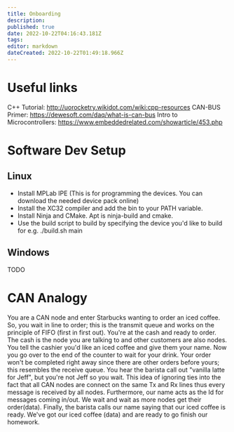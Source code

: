 ```yaml
---
title: Onboarding
description: 
published: true
date: 2022-10-22T04:16:43.181Z
tags: 
editor: markdown
dateCreated: 2022-10-22T01:49:18.966Z
---
```


# Useful links

C++ Tutorial: http://uorocketry.wikidot.com/wiki:cpp-resources
CAN-BUS Primer: https://dewesoft.com/daq/what-is-can-bus
Intro to Microcontrollers: https://www.embeddedrelated.com/showarticle/453.php

# Software Dev Setup
## Linux
- Install MPLab IPE (This is for programming the devices. You can download the needed device pack online)
- Install the XC32 compiler and add the bin to your PATH variable.
- Install Ninja and CMake. Apt is ninja-build and cmake.
- Use the build script to build by specifying the device you'd like to build for e.g. ./build.sh main
## Windows
TODO

# CAN Analogy
You are a CAN node and enter Starbucks wanting to order an iced coffee. 
So, you wait in line to order; this is the transmit queue and works 
on the principle of FIFO (first in first out). You're at the cash and ready to order.
The cash is the node you are talking to and other customers are also nodes. 
You tell the cashier you'd like an iced coffee and give them your name. 
Now you go over to the end of the counter to wait for your drink. 
Your order won't be completed right away since there are other orders before yours; this
resembles the receive queue. You hear the barista call out "vanilla latte for Jeff", but 
you're not Jeff so you wait. This idea of ignoring ties into the fact that all CAN nodes
are connect on the same Tx and Rx lines thus every message is received by all nodes.
Furthermore, our name acts as the Id for messages coming in/out. We wait and wait as 
more nodes get their order(data). Finally, the barista calls our name saying that our 
iced coffee is ready. We've got our iced coffee (data) and are ready to go finish our homework.